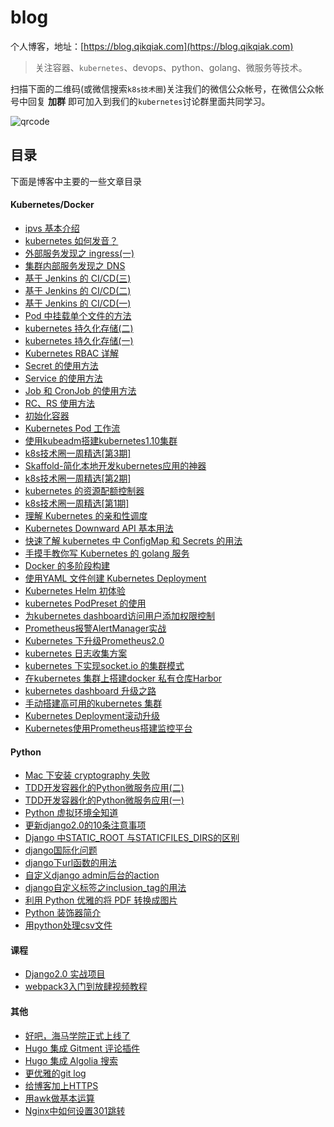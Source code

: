 # blog
个人博客，地址：[https://blog.qikqiak.com](https://blog.qikqiak.com)

> 关注容器、`kubernetes`、devops、python、golang、微服务等技术。

扫描下面的二维码(或微信搜索`k8s技术圈`)关注我们的微信公众帐号，在微信公众帐号中回复 **加群** 即可加入到我们的`kubernetes`讨论群里面共同学习。

![qrcode](https://blog.qikqiak.com/img/posts/qrcode_for_gh_d6dd87b6ceb4_430.jpg)


## 目录
下面是博客中主要的一些文章目录

#### Kubernetes/Docker
 * [ipvs 基本介绍](https://blog.qikqiak.com/post/how-to-use-ipvs-in-kubernetes)
 * [kubernetes 如何发音？](https://blog.qikqiak.com/post/kubernetes-how-to-pronunciation)
 * [外部服务发现之 ingress(一)](https://blog.qikqiak.com/post/ingress-traefik1)
 * [集群内部服务发现之 DNS](https://blog.qikqiak.com/post/service-found-dns)
 * [基于 Jenkins 的 CI/CD(三)](https://blog.qikqiak.com/post/kubernetes-jenkins3)
 * [基于 Jenkins 的 CI/CD(二)](https://blog.qikqiak.com/post/kubernetes-jenkins2)
 * [基于 Jenkins 的 CI/CD(一)](https://blog.qikqiak.com/post/kubernetes-jenkins1)
 * [Pod 中挂载单个文件的方法](https://blog.qikqiak.com/post/pod-mount-single-file)
 * [kubernetes 持久化存储(二)](https://blog.qikqiak.com/post/kubernetes-persistent-volume2)
 * [kubernetes 持久化存储(一)](https://blog.qikqiak.com/post/kubernetes-persistent-volume1)
 * [Kubernetes RBAC 详解](https://blog.qikqiak.com/post/use-rbac-in-k8s)
 * [Secret 的使用方法](https://blog.qikqiak.com/post/use-secret-in-k8s)
 * [Service 的使用方法](https://blog.qikqiak.com/post/use-service-in-k8s)
 * [Job 和 CronJob 的使用方法](https://blog.qikqiak.com/post/use-job-cronjob)
 * [RC、RS 使用方法](https://blog.qikqiak.com/post/use-rc-rs-manage-pod)
 * [初始化容器](https://blog.qikqiak.com/post/pod-init-container/)
 * [Kubernetes Pod 工作流](https://blog.qikqiak.com/post/pod-workflow)
 * [使用kubeadm搭建kubernetes1.10集群](https://blog.qikqiak.com/post/use-kubeadm-install-kubernetes-1.10)
 * [k8s技术圈一周精选[第3期]](https://blog.qikqiak.com/post/k8s-tech-weekly-collection-phase3/)
 * [Skaffold-简化本地开发kubernetes应用的神器](https://blog.qikqiak.com/post/skaffold-simple-local-develop-k8s-app-tools/)
 * [k8s技术圈一周精选[第2期]](https://blog.qikqiak.com/post/k8s-tech-weekly-collection-phase2/)
 * [kubernetes 的资源配额控制器](https://blog.qikqiak.com/post/kubernetes-resource-quota-usage/)
 * [k8s技术圈一周精选[第1期]](https://blog.qikqiak.com/post/k8s-tech-weekly-collection-phase1/)
 * [理解 Kubernetes 的亲和性调度](https://blog.qikqiak.com/post/understand-kubernetes-affinity)
 * [Kubernetes Downward API 基本用法](https://blog.qikqiak.com/post/use-downward-api-get-pod-info/)
 * [快速了解 kubernetes 中 ConfigMap 和 Secrets 的用法](https://blog.qikqiak.com/post/understand-kubernetes-configmap-and-secrets/)
 * [手摸手教你写 Kubernetes 的 golang 服务](https://blog.qikqiak.com/post/write-kubernets-golang-service-step-by-step/)
 * [Docker 的多阶段构建](https://blog.qikqiak.com/post/multi-stage-build-for-docker/)
 * [使用YAML 文件创建 Kubernetes Deployment](https://blog.qikqiak.com/post/use-yaml-create-kubernetes-deployment/)
 * [Kubernetes Helm 初体验](https://blog.qikqiak.com/post/first-use-helm-on-kubernetes/)
 * [kubernetes PodPreset 的使用](https://blog.qikqiak.com/post/how-to-use-podpreset-in-kubernetes/)
 * [为kubernetes dashboard访问用户添加权限控制](https://blog.qikqiak.com/post/add-authorization-for-kubernetes-dashboard/)
 * [Prometheus报警AlertManager实战](https://blog.qikqiak.com/post/alertmanager-of-prometheus-in-practice/)
 * [Kubernetes 下升级Prometheus2.0](https://blog.qikqiak.com/post/update-prometheus-2-in-kubernetes)
 * [kubernetes 日志收集方案](https://blog.qikqiak.com/post/kubernetes-logs-collect/)
 * [kubernetes 下实现socket.io 的集群模式](https://blog.qikqiak.com/post/socketio-multiple-nodes-in-kubernetes/)
 * [在kubernetes 集群上搭建docker 私有仓库Harbor](https://blog.qikqiak.com/post/install-docker-registry-harbor-in-kubernetes/)
 * [kubernetes dashboard 升级之路](https://blog.qikqiak.com/post/update-kubernetes-dashboard-more-secure/)
 * [手动搭建高可用的kubernetes 集群](https://blog.qikqiak.com/post/manual-install-high-available-kubernetes-cluster/)
 * [Kubernetes Deployment滚动升级](https://blog.qikqiak.com/post/kubernetes-rollout-update/)
 * [Kubernetes使用Prometheus搭建监控平台](https://blog.qikqiak.com/post/kubernetes-monitor-prometheus-grafana/)

#### Python
 * [Mac 下安装 cryptography 失败](https://blog.qikqiak.com/post/install-cryptography-failed-in-mac/)
 * [TDD开发容器化的Python微服务应用(二)](https://blog.qikqiak.com/post/tdd-develop-python-microservice-app-part2/)
 * [TDD开发容器化的Python微服务应用(一)](https://blog.qikqiak.com/post/tdd-develop-python-microservice-app/)
 * [Python 虚拟环境全知道](https://blog.qikqiak.com/post/python-virtualenv-all-know/)
 * [更新django2.0的10条注意事项](https://blog.qikqiak.com/post/upgrading-django-20-10-tips/)
 * [Django 中STATIC_ROOT 与STATICFILES_DIRS的区别](https://blog.qikqiak.com/post/django-staticroot-staticfilesdirs-function/)
 * [django国际化问题](https://blog.qikqiak.com/post/django-i18n/)
 * [django下url函数的用法](https://blog.qikqiak.com/post/django-url-function-usage/)
 * [自定义django admin后台的action](https://blog.qikqiak.com/post/custom-django-admin-actions/)
 * [django自定义标签之inclusion_tag的用法](https://blog.qikqiak.com/post/django-custom-tag-inclusion_tag/)
 * [利用 Python 优雅的将 PDF 转换成图片](https://blog.qikqiak.com/post/python-convert-pdf-images/)
 * [Python 装饰器简介](https://blog.qikqiak.com/post/django-decorator-usage/)
 * [用python处理csv文件](https://blog.qikqiak.com/post/python-process-csv-file/)

#### 课程
 * [Django2.0 实战项目](https://blog.qikqiak.com/post/django20-practice-project-course/)
 * [webpack3入门到放肆视频教程](https://blog.qikqiak.com/post/webpack3-get-started/)

#### 其他
 * [好吧，海马学院正式上线了](https://blog.qikqiak.com/post/haimaxy-online/)
 * [Hugo 集成 Gitment 评论插件](https://blog.qikqiak.com/post/hugo-integrated-gitment-plugin/)
 * [Hugo 集成 Algolia 搜索](https://blog.qikqiak.com/post/hugo-integrated-algolia-search/)
 * [更优雅的git log](https://blog.qikqiak.com/post/a-better-git-log/)
 * [给博客加上HTTPS](https://blog.qikqiak.com/post/make-https-blog/)
 * [用awk做基本运算](https://blog.qikqiak.com/post/awk-base-compute/)
 * [Nginx中如何设置301跳转](https://blog.qikqiak.com/post/nginx-301-redirect/)
